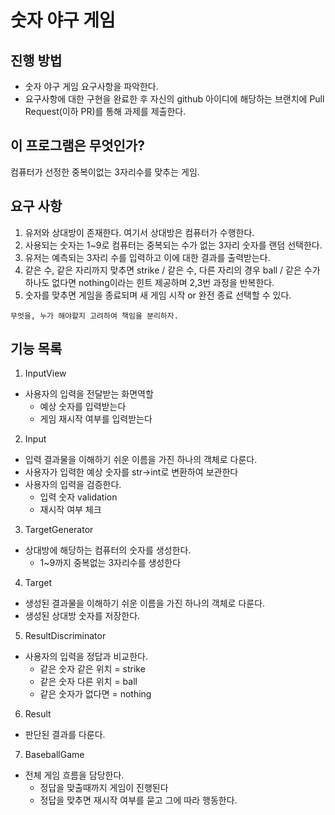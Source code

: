 # 숫자 야구 게임
## 진행 방법
* 숫자 야구 게임 요구사항을 파악한다.
* 요구사항에 대한 구현을 완료한 후 자신의 github 아이디에 해당하는 브랜치에 Pull Request(이하 PR)를 통해 과제를 제출한다.

## 이 프로그램은 무엇인가?
컴퓨터가 선정한 중복이없는 3자리수를 맞추는 게임.

## 요구 사항
1. 유저와 상대방이 존재한다. 여기서 상대방은 컴퓨터가 수행한다.
2. 사용되는 숫자는 1~9로 컴퓨터는 중복되는 수가 없는 3자리 숫자를 랜덤 선택한다.
3. 유저는 예측되는 3자리 수를 입력하고 이에 대한 결과를 출력받는다.
4. 같은 수, 같은 자리까지 맞추면 strike / 같은 수, 다른 자리의 경우 ball / 같은 수가 하나도 없다면 nothing이라는 힌트 제공하며 2,3번 과정을 반복한다.
5. 숫자를 맞추면 게임을 종료되며 새 게임 시작 or 완전 종료 선택할 수 있다.
```
무엇을, 누가 해야할지 고려하여 책임을 분리하자.
```

## 기능 목록

1. InputView
- 사용자의 입력을 전달받는 화면역할
  - 예상 숫자를 입력받는다
  - 게임 재시작 여부를 입력받는다

2. Input
- 입력 결과물을 이해하기 쉬운 이름을 가진 하나의 객체로 다룬다.
- 사용자가 입력한 예상 숫자를 str->int로 변환하여 보관한다
- 사용자의 입력을 검증한다.
    - 입력 숫자 validation
    - 재시작 여부 체크

3. TargetGenerator
- 상대방에 해당하는 컴퓨터의 숫자를 생성한다.
  - 1~9까지 중복없는 3자리수를 생성한다

4. Target
- 생성된 결과물을 이해하기 쉬운 이름을 가진 하나의 객체로 다룬다.
- 생성된 상대방 숫자를 저장한다.

5. ResultDiscriminator
- 사용자의 입력을 정답과 비교한다.
    - 같은 숫자 같은 위치 = strike
    - 같은 숫자 다른 위치 = ball
    - 같은 숫자가 없다면 = nothing

6. Result
- 판단된 결과를 다룬다.

7. BaseballGame
- 전체 게임 흐름을 담당한다.
  - 정답을 맞출때까지 게임이 진행된다
  - 정답을 맞추면 재시작 여부를 묻고 그에 따라 행동한다.

